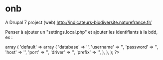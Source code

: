 # onb
A Drupal 7 project (web) 
http://indicateurs-biodiversite.naturefrance.fr/

Penser à ajouter un "settings.local.php" et ajouter les identifiants à la bdd, ex :
<?php
$databases = array (
  'default' =>
  array (
    'default' =>
    array (
      'database' => '',
      'username' => '',
      'password' => '',
      'host' => '',
      'port' => '',
      'driver' => '',
      'prefix' => '',
    ),
  ),
);
?>  


